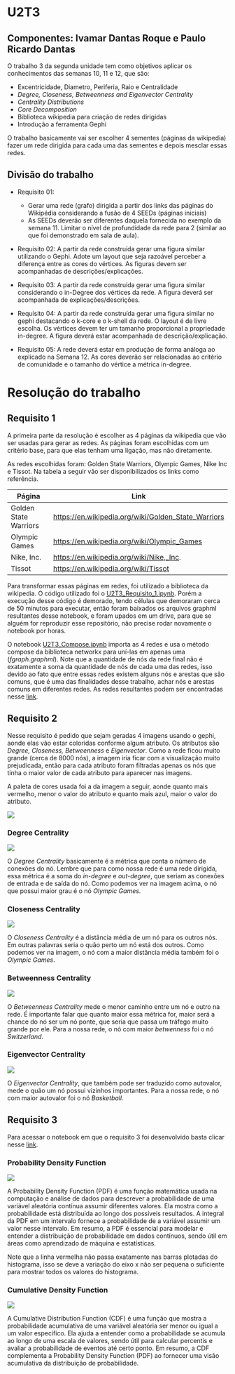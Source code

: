 # U2T3
## Componentes: Ivamar Dantas Roque e Paulo Ricardo Dantas
O trabalho 3 da segunda unidade tem como objetivos aplicar os conhecimentos das semanas 10, 11 e 12, que são:
- Excentricidade, Diametro, Periferia, Raio e Centralidade
- *Degree, Closeness, Betweenness and Eigenvector Centrality*
- *Centrality Distributions*
- *Core Decomposition*
- Biblioteca wikipedia para criação de redes dirigidas
- Introdução a ferramenta Gephi

O trabalho basicamente vai ser escolher 4 sementes (páginas da wikipedia) fazer um rede dirigida para cada uma das sementes e depois mesclar essas redes. 

## Divisão do trabalho
- Requisito 01: 
    - Gerar uma rede (grafo) dirigida a partir dos links das páginas do Wikipédia
considerando a fusão de 4 SEEDs (páginas iniciais)
    - As SEEDs deverão ser diferentes daquela fornecida no exemplo da semana 11.
Limitar o nível de profundidade da rede para 2 (similar ao que foi demonstrado
em sala de aula). 

- Requisito 02: A partir da rede construída gerar uma figura similar utilizando o Gephi. Adote um layout que seja razoável perceber a diferença entre as cores do vértices. As figuras devem ser acompanhadas de descrições/explicações.

- Requisito 03: A partir da rede construída gerar uma figura similar considerando o in-Degree dos
vértices da rede. A figura deverá ser acompanhada de explicações/descrições.

- Requisito 04: A partir da rede construída gerar uma figura similar no gephi destacando o k-core e o k-shell da rede. O layout é de livre escolha. Os vértices devem ter um tamanho
proporcional a propriedade in-degree. A figura deverá estar acompanhada de descrição/explicação.

- Requisito 05: A rede deverá estar em produção de forma análoga ao explicado na Semana 12. As cores deverão ser relacionadas ao critério de comunidade e o tamanho do vértice a métrica in-degree. 


# Resolução do trabalho
## Requisito 1
A primeira parte da resolução é escolher as 4 páginas da wikipedia que vão ser usadas para gerar as redes. As páginas foram escolhidas com um critério base, para que elas tenham uma ligação, mas não diretamente.

As redes escolhidas foram: Golden State Warriors, Olympic Games, Nike Inc e Tissot. Na tabela a seguir vão ser disponibilizados os links como referência.

| Página | Link | 
|------|------|
| Golden State Warriors | https://en.wikipedia.org/wiki/Golden_State_Warriors |
| Olympic Games  | https://en.wikipedia.org/wiki/Olympic_Games |
| Nike, Inc. | https://en.wikipedia.org/wiki/Nike,_Inc. |
| Tissot | https://en.wikipedia.org/wiki/Tissot |

Para transformar essas páginas em redes, foi utilizado a biblioteca da wikipedia. O código utilizado foi o [U2T3_Requisito_1.ipynb](https://github.com/rikdantas/Algoritmos-Estruturas-Dados-II/blob/main/U2T3/source/U2T3_Requisito_1.ipynb). Porém a execução desse código é demorado, tendo células que demoraram cerca de 50 minutos para executar, então foram baixados os arquivos graphml resultantes desse notebook, e foram upados em um drive, para que se alguém for reproduzir esse repositório, não precise rodar novamente o notebook por horas. 

O notebook [U2T3_Compose.ipynb](https://github.com/rikdantas/Algoritmos-Estruturas-Dados-II/blob/main/U2T3/source/U2T3_Compose.ipynb) importa as 4 redes e usa o método compose da biblioteca networkx para uní-las em apenas uma (*fgraph.graphml*). Note que a quantidade de nós da rede final não é exatamente a soma da quantidade de nós de cada uma das redes, isso devido ao fato que entre essas redes existem alguns nós e arestas que são comuns, que é uma das finalidades desse trabalho, achar nós e arestas comuns em diferentes redes. As redes resultantes podem ser encontradas nesse [link](https://drive.google.com/drive/folders/1Q_kZAwqZ8u2u9eWlB67fhz2Qq-nbzjLf?usp=drive_link).

## Requisito 2
Nesse requisito é pedido que sejam geradas 4 imagens usando o gephi, aonde elas vão estar coloridas conforme algum atributo. Os atributos são *Degree, Closeness, Betweenness* e *Eigenvector*. Como a rede ficou muito grande (cerca de 8000 nós), a imagem iria ficar com a visualização muito prejudicada, então para cada atributo foram filtradas apenas os nós que tinha o maior valor de cada atributo para aparecer nas imagens.

A paleta de cores usada foi a da imagem a seguir, aonde quanto mais vermelho, menor o valor do atributo e quanto mais azul, maior o valor do atributo.

![](img/Requisito_2_Paleta.png)

### Degree Centrality
![](img/Requisito_2_Degree.png)

O *Degree Centrality* basicamente é a métrica que conta o número de conexões do nó. Lembre que para como nossa rede é uma rede dirigida, essa métrica é a soma do *in-degree* e *out-degree*, que seriam as conexões de entrada e de saída do nó. Como podemos ver na imagem acima, o nó que possui maior grau é o nó *Olympic Games*.

### Closeness Centrality
![](img/Requisito_2_Closeness.png)

O *Closeness Centrality* é a distância média de um nó para os outros nós. Em outras palavras seria o quão perto um nó está dos outros. Como podemos ver na imagem, o nó com a maior distância média também foi o *Olympic Games*.

### Betweenness Centrality
![](img/Requisito_2_Betweenness.png)

O *Betweenness Centrality* mede o menor caminho entre um nó e outro na rede. É importante falar que quanto maior essa métrica for, maior será a chance do nó ser um nó ponte, que seria que passa um tráfego muito grande por ele. Para a nossa rede, o nó com maior *betwenness* foi o nó *Switzerland*.

### Eigenvector Centrality
![](img/Requisito_2_Eigenvector.png)

O *Eigenvector Centrality*, que também pode ser traduzido como autovalor, mede o quão um nó possui vizinhos importantes. Para a nossa rede, o nó com maior autovalor foi o nó *Basketball*.

## Requisito 3

Para acessar o notebook em que o requisito 3 foi desenvolvido basta clicar nesse [link](https://github.com/rikdantas/Algoritmos-Estruturas-Dados-II/blob/main/U2T3/source/U2T3_Requisito_3.ipynb).
### Probability Density Function
![](img/Requisito_3_probability_density_function.png)

A Probability Density Function (PDF) é uma função matemática usada na computação e análise de dados para descrever a probabilidade de uma variável aleatória contínua assumir diferentes valores. Ela mostra como a probabilidade está distribuída ao longo dos possíveis resultados. A integral da PDF em um intervalo fornece a probabilidade de a variável assumir um valor nesse intervalo. Em resumo, a PDF é essencial para modelar e entender a distribuição de probabilidade em dados contínuos, sendo útil em áreas como aprendizado de máquina e estatísticas.

Note que a linha vermelha não passa exatamente nas barras plotadas do histograma, isso se deve a variação do eixo x não ser pequena o suficiente para mostrar todos os valores do histograma.

### Cumulative Density Function
![](img/Requisito_3_cumulative_density_function.png)

A Cumulative Distribution Function (CDF) é uma função que mostra a probabilidade acumulativa de uma variável aleatória ser menor ou igual a um valor específico. Ela ajuda a entender como a probabilidade se acumula ao longo de uma escala de valores, sendo útil para calcular percentis e avaliar a probabilidade de eventos até certo ponto. Em resumo, a CDF complementa a Probability Density Function (PDF) ao fornecer uma visão acumulativa da distribuição de probabilidade. 